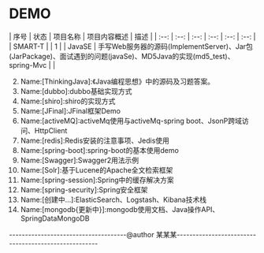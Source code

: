 # DEMO

| 序号 |  状态 | 项目名称 | 项目内容概述 | 描述 |
| :--: | :--: | :--: | :--: | :--: | :--: |
| SMART-T |
| 1 | | JavaSE | 手写Web服务器的源码(ImplementServer)、Jar包(JarPackage)、面试遇到的问题(javaSe)、MD5Java的实现(md5_test)、spring-Mvc | |

 2. Name:[ThinkingJava]:《Java编程思想》中的源码及习题答案。
 3. Name:[dubbo]:dubbo基础实现方式
 4. Name:[shiro]:shiro的实现方式
 5. Name:[JFinal]:JFinal框架Demo
 6. Name:[activeMQ]:activeMq使用与activeMq-spring boot、JsonP跨域访问、HttpClient
 7. Name:[redis]:Redis安装的注意事项、Jedis使用
 8. Name:[spring-boot]:spring-boot的基本使用demo
 9. Name:[Swagger]:Swagger2用法示例
 10. Name:[Solr]:基于Lucene的Apache全文检索框架
 11. Name:[spring-session]:Spring中的缓存解决方案
 12. Name:[spring-security]:Spring安全框架
 13. Name:[创建中...]:ElasticSearch、Logstash、Kibana技术栈
 14. Name:[mongodb{更新中}]:mongodb使用文档、Java操作API、SpringDataMongoDB

-------------------------------------@author 某某某-----------------------------------------------------
